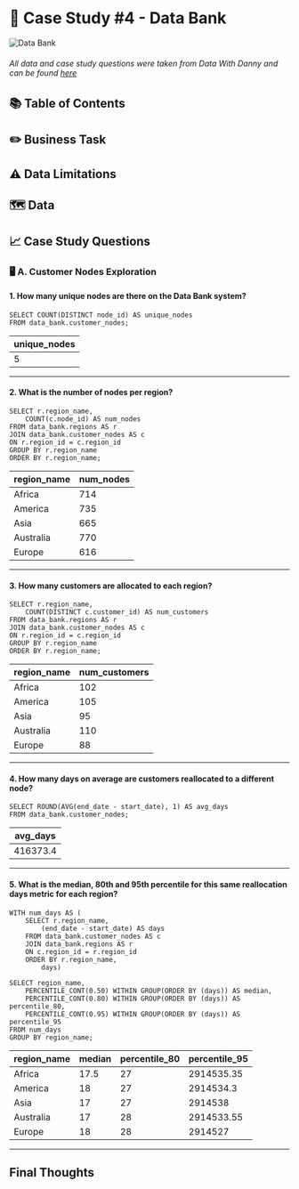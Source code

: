 # 🏦 Case Study #4 - Data Bank

![Data Bank](https://github.com/acholtz06/8-Week-SQL-Challenge/assets/110953602/7e07a5b1-7260-4089-934d-e773278f68fa)
###### All data and case study questions were taken from Data With Danny and can be found [here](https://8weeksqlchallenge.com/case-study-4/)

## 📚 Table of Contents

## ✏️ Business Task

## ⚠️ Data Limitations

## 🗺️ Data


## 📈 Case Study Questions
### 🖥️ A. Customer Nodes Exploration
#### 1. How many unique nodes are there on the Data Bank system?

    SELECT COUNT(DISTINCT node_id) AS unique_nodes
    FROM data_bank.customer_nodes;

| unique_nodes |
| ------------ |
| 5            |

---
#### 2. What is the number of nodes per region?

    SELECT r.region_name,
    	COUNT(c.node_id) AS num_nodes
    FROM data_bank.regions AS r
    JOIN data_bank.customer_nodes AS c
    ON r.region_id = c.region_id
    GROUP BY r.region_name
    ORDER BY r.region_name;

| region_name | num_nodes |
| ----------- | --------- |
| Africa      | 714       |
| America     | 735       |
| Asia        | 665       |
| Australia   | 770       |
| Europe      | 616       |

---
#### 3. How many customers are allocated to each region?

    SELECT r.region_name,
    	COUNT(DISTINCT c.customer_id) AS num_customers
    FROM data_bank.regions AS r
    JOIN data_bank.customer_nodes AS c
    ON r.region_id = c.region_id
    GROUP BY r.region_name
    ORDER BY r.region_name;

| region_name | num_customers |
| ----------- | ------------- |
| Africa      | 102           |
| America     | 105           |
| Asia        | 95            |
| Australia   | 110           |
| Europe      | 88            |

---
#### 4. How many days on average are customers reallocated to a different node?

    SELECT ROUND(AVG(end_date - start_date), 1) AS avg_days
    FROM data_bank.customer_nodes;

| avg_days |
| -------- |
| 416373.4 |

---
#### 5. What is the median, 80th and 95th percentile for this same reallocation days metric for each region?

    WITH num_days AS (
    	SELECT r.region_name,
      		(end_date - start_date) AS days
    	FROM data_bank.customer_nodes AS c
      	JOIN data_bank.regions AS r
      	ON c.region_id = r.region_id
    	ORDER BY r.region_name,
      		days)
        
    SELECT region_name,
    	PERCENTILE_CONT(0.50) WITHIN GROUP(ORDER BY (days)) AS median,
    	PERCENTILE_CONT(0.80) WITHIN GROUP(ORDER BY (days)) AS percentile_80,
        PERCENTILE_CONT(0.95) WITHIN GROUP(ORDER BY (days)) AS percentile_95
    FROM num_days
    GROUP BY region_name;

| region_name | median | percentile_80 | percentile_95 |
| ----------- | ------ | ------------- | ------------- |
| Africa      | 17.5   | 27            | 2914535.35    |
| America     | 18     | 27            | 2914534.3     |
| Asia        | 17     | 27            | 2914538       |
| Australia   | 17     | 28            | 2914533.55    |
| Europe      | 18     | 28            | 2914527       |

---

## Final Thoughts
